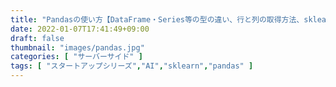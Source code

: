 ```yaml
---
title: "Pandasの使い方【DataFrame・Series等の型の違い、行と列の取得方法、sklearnとの連携について】"
date: 2022-01-07T17:41:49+09:00
draft: false
thumbnail: "images/pandas.jpg"
categories: [ "サーバーサイド" ]
tags: [ "スタートアップシリーズ","AI","sklearn","pandas" ]
---
```





